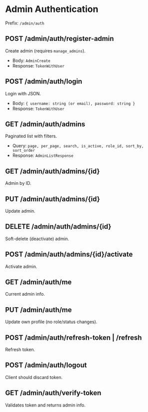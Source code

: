 # Admin Authentication

Prefix: `/admin/auth`

## POST /admin/auth/register-admin
Create admin (requires `manage_admins`).
- Body: `AdminCreate`
- Response: `TokenWithUser`

## POST /admin/auth/login
Login with JSON.
- Body: `{ username: string (or email), password: string }`
- Response: `TokenWithUser`

## GET /admin/auth/admins
Paginated list with filters.
- Query: `page, per_page, search, is_active, role_id, sort_by, sort_order`
- Response: `AdminListResponse`

## GET /admin/auth/admins/{id}
Admin by ID.

## PUT /admin/auth/admins/{id}
Update admin.

## DELETE /admin/auth/admins/{id}
Soft-delete (deactivate) admin.

## POST /admin/auth/admins/{id}/activate
Activate admin.

## GET /admin/auth/me
Current admin info.

## PUT /admin/auth/me
Update own profile (no role/status changes).

## POST /admin/auth/refresh-token | /refresh
Refresh token.

## POST /admin/auth/logout
Client should discard token.

## GET /admin/auth/verify-token
Validates token and returns admin info.
